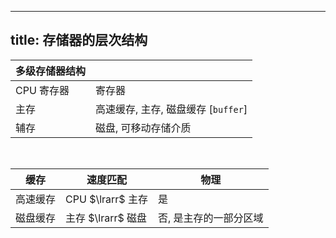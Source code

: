 
---
title: 存储器的层次结构
---

| 多级存储器结构 |  |
| - | - |
| CPU 寄存器 | 寄存器 |
| 主存 | 高速缓存, 主存, 磁盘缓存 [`buffer`] |
| 辅存 | 磁盘, 可移动存储介质 |

<br>

| 缓存 | 速度匹配 | 物理 | 
| - | - | - |
| 高速缓存 | CPU $\lrarr$ 主存 | 是 |
| 磁盘缓存 | 主存 $\lrarr$ 磁盘 | 否, 是主存的一部分区域 |
